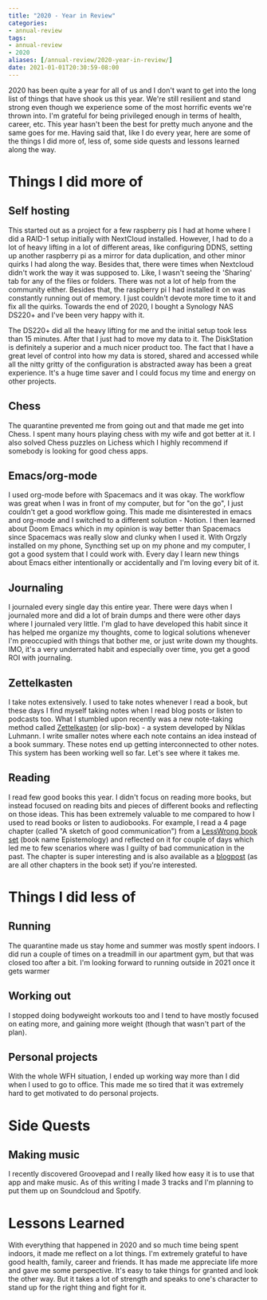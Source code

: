 ```yaml
---
title: "2020 - Year in Review"
categories:
- annual-review
tags:
- annual-review
- 2020
aliases: [/annual-review/2020-year-in-review/]
date: 2021-01-01T20:30:59-08:00
---
```


2020 has been quite a year for all of us and I don't want to get into the long list of things that have shook us this year. We're still resilient and stand strong even though we experience some of the most horrific events we're thrown into. I'm grateful for being privileged enough in terms of health, career, etc. This year hasn't been the best for pretty much anyone and the same goes for me. Having said that, like I do every year, here are some of the things I did more of, less of, some side quests and lessons learned along the way.

# Things I did more of

## Self hosting

This started out as a project for a few raspberry pis I had at home where I did a RAID-1 setup initially with NextCloud installed. However, I had to do a lot of heavy lifting in a lot of different areas, like configuring DDNS, setting up another raspberry pi as a mirror for data duplication, and other minor quirks I had along the way. Besides that, there were times when Nextcloud didn't work the way it was supposed to. Like, I wasn't seeing the 'Sharing' tab for any of the files or folders. There was not a lot of help from the community either. Besides that, the raspberry pi I had installed it on was constantly running out of memory. I just couldn't devote more time to it and fix all the quirks. Towards the end of 2020, I bought a Synology NAS DS220+ and I've been very happy with it.

The DS220+ did all the heavy lifting for me and the initial setup took less than 15 minutes. After that I just had to move my data to it. The DiskStation is definitely a superior and a much nicer product too. The fact that I have a great level of control into how my data is stored, shared and accessed while all the nitty gritty of the configuration is abstracted away has been a great experience. It's a huge time saver and I could focus my time and energy on other projects.

## Chess

The quarantine prevented me from going out and that made me get into Chess. I spent many hours playing chess with my wife and got better at it. I also solved Chess puzzles on Lichess which I highly recommend if somebody is looking for good chess apps.

## Emacs/org-mode

I used org-mode before with Spacemacs and it was okay. The workflow was great when I was in front of my computer, but for "on the go", I just couldn't get a good workflow going. This made me disinterested in emacs and org-mode and I switched to a different solution - Notion. I then learned about Doom Emacs which in my opinion is way better than Spacemacs since Spacemacs was really slow and clunky when I used it. With Orgzly installed on my phone, Syncthing set up on my phone and my computer, I got a good system that I could work with. Every day I learn new things about Emacs either intentionally or accidentally and I'm loving every bit of it.

## Journaling

I journaled every single day this entire year. There were days when I journaled more and did a lot of brain dumps and there were other days where I journaled very little. I'm glad to have developed this habit since it has helped me organize my thoughts, come to logical solutions whenever I'm preoccupied with things that bother me, or just write down my thoughts. IMO, it's a very underrated habit and especially over time, you get a good ROI with journaling.

## Zettelkasten

I take notes extensively. I used to take notes whenever I read a book, but these days I find myself taking notes when I read blog posts or listen to podcasts too. What I stumbled upon recently was a new note-taking method called [Zettelkasten](https://en.wikipedia.org/wiki/Zettelkasten) (or slip-box) - a system developed by Niklas Luhmann. I write smaller notes where each note contains an idea instead of a book summary. These notes end up getting interconnected to other notes. This system has been working well so far. Let's see where it takes me.

## Reading

I read few good books this year. I didn't focus on reading more books, but instead focused on reading bits and pieces of different books and reflecting on those ideas. This has been extremely valuable to me compared to how I used to read books or listen to audiobooks. For example, I read a 4 page chapter (called "A sketch of good communication") from a [LessWrong book set](https://www.lesswrong.com/books) (book name Epistemology) and reflected on it for couple of days which led me to few scenarios where was I guilty of bad communication in the past. The chapter is super interesting and is also available as a [blogpost](https://www.lesswrong.com/posts/yeADMcScw8EW9yxpH/a-sketch-of-good-communication) (as are all other chapters in the book set) if you're interested.

# Things I did less of

## Running

The quarantine made us stay home and summer was mostly spent indoors. I did run a couple of times on a treadmill in our apartment gym, but that was closed too after a bit. I'm looking forward to running outside in 2021 once it gets warmer

## Working out

I stopped doing bodyweight workouts too and I tend to have mostly focused on eating more, and gaining more weight (though that wasn't part of the plan).

## Personal projects

With the whole WFH situation, I ended up working way more than I did when I used to go to office. This made me so tired that it was extremely hard to get motivated to do personal projects.

# Side Quests

## Making music

I recently discovered Groovepad and I really liked how easy it is to use that app and make music. As of this writing I made 3 tracks and I'm planning to put them up on Soundcloud and Spotify.

# Lessons Learned

With everything that happened in 2020 and so much time being spent indoors, it made me reflect on a lot things. I'm extremely grateful to have good health, family, career and friends. It has made me appreciate life more and gave me some perspective. It's easy to take things for granted and look the other way. But it takes a lot of strength and speaks to one's character to stand up for the right thing and fight for it.